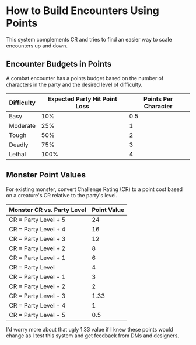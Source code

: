 # How to Build Encounters Using Points
This system complements CR and tries to find an easier way to scale encounters up and down.
## Encounter Budgets in Points
A combat encounter has a points budget based on the number of characters in the party and the desired level of difficulty.

| Difficulty | Expected Party Hit Point Loss | Points Per Character |
| ---------- | ------------------------------| -------------------- |
| Easy | 10% | 0.5 |
| Moderate | 25% | 1 |
| Tough | 50% | 2 |
| Deadly | 75% | 3 |
| Lethal | 100% | 4 |

## Monster Point Values
For existing monster, convert Challenge Rating (CR) to a point cost based on a creature's CR relative to the party's level.

| Monster CR vs. Party Level | Point Value |
| -------------------------- | ----------- |
| CR = Party Level + 5 | 24 |
| CR = Party Level + 4 | 16 |
| CR = Party Level + 3 | 12 |
| CR = Party Level + 2 | 8 |
| CR = Party Level + 1 | 6 |
| CR = Party Level | 4 |
| CR = Party Level - 1 | 3 |
| CR = Party Level - 2 | 2 |
| CR = Party Level - 3 | 1.33 |
| CR = Party Level - 4 | 1 |
| CR = Party Level - 5 | 0.5 |

I'd worry more about that ugly 1.33 value if I knew these points would change as I test this system and get feedback from DMs and designers.
